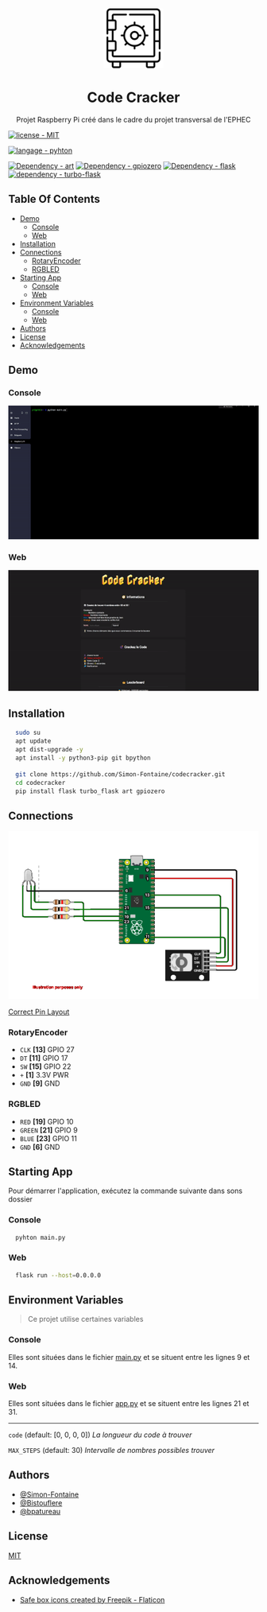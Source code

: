 <br/>
<p align="center">
  <a href="https://www.flaticon.com/free-icons/safe-boxs" target="_blank">
    <img src="images/logo.png" alt="Logo" width="120" height="120">
  </a>

  <h1 align="center">Code Cracker</h1>

  <p align="center">
    Projet Raspberry Pi créé dans le cadre du projet transversal de l'EPHEC
   </p>
</p>

[![license - MIT](https://img.shields.io/badge/license-MIT-green?logo=github&logoColor=white)](https://choosealicense.com/licenses/mit/)

[![langage - pyhton](https://img.shields.io/badge/langage-pyhton-yellow?logo=Python&logoColor=white)](https://www.python.org/)

[![Dependency - art](https://img.shields.io/badge/dependency-art-orange?logo=Raspberry+Pi&logoColor=white)](https://pypi.org/project/art)
[![Dependency - gpiozero](https://img.shields.io/badge/dependency-gpiozero-blue?logo=Raspberry+Pi&logoColor=white)](https://pypi.org/project/gpiozero)
[![Dependency - flask](https://img.shields.io/badge/dependency-flask-red?logo=flask&logoColor=white)](https://pypi.org/project/flask)
[![dependency - turbo-flask](https://img.shields.io/badge/dependency-turbo--flask-2ea44f?logo=flask)](https://pypi.org/project/Turbo-Flask/)

## Table Of Contents

- [Demo](#demo)
  - [Console](#console)
  - [Web](#web)
- [Installation](#installation)
- [Connections](#connections)
  - [RotaryEncoder](#rotaryencoder)
  - [RGBLED](#rgbled)
- [Starting App](#starting-app)
  - [Console](#console-1)
  - [Web](#web-1)
- [Environment Variables](#environment-variables)
  - [Console](#console-2)
  - [Web](#web-2)
- [Authors](#authors)
- [License](#license)
- [Acknowledgements](#acknowledgements)

## Demo

### Console

![](https://github.com/Simon-Fontaine/codecracker/blob/main/images/demo_console.gif)

### Web

![](https://github.com/Simon-Fontaine/codecracker/blob/main/images/demo_web.gif)

## Installation

```bash
  sudo su
  apt update
  apt dist-upgrade -y
  apt install -y python3-pip git bpython

  git clone https://github.com/Simon-Fontaine/codecracker.git
  cd codecracker
  pip install flask turbo_flask art gpiozero
```

## Connections

![connections](https://github.com/Simon-Fontaine/codecracker/blob/main/images/connections-nobg.png)

[Correct Pin Layout](https://github.com/Simon-Fontaine/codecracker/blob/main/images/rp2_pinout.png)

### RotaryEncoder

- `CLK` **[13]** GPIO 27
- `DT` **[11]** GPIO 17
- `SW` **[15]** GPIO 22
- `+` **[1]** 3.3V PWR
- `GND` **[9]** GND

### RGBLED

- `RED` **[19]** GPIO 10
- `GREEN` **[21]** GPIO 9
- `BLUE` **[23]** GPIO 11
- `GND` **[6]** GND

## Starting App

Pour démarrer l'application, exécutez la commande suivante dans sons dossier

### Console

```bash
  pyhton main.py
```

### Web

```bash
  flask run --host=0.0.0.0
```

## Environment Variables

> Ce projet utilise certaines variables

### Console

Elles sont situées dans le fichier [main.py](https://github.com/Simon-Fontaine/codecracker/blob/main/console/main.py) et se situent entre les lignes 9 et 14.

### Web

Elles sont situées dans le fichier [app.py](https://github.com/Simon-Fontaine/codecracker/blob/main/web/app.py) et se situent entre les lignes 21 et 31.

---

`code` (default: [0, 0, 0, 0]) _La longueur du code à trouver_

`MAX_STEPS` (default: 30) _Intervalle de nombres possibles trouver_

## Authors

- [@Simon-Fontaine](https://github.com/Simon-Fontaine)
- [@Bistouflere](https://github.com/Bistouflere)
- [@bpatureau](https://github.com/bpatureau)

## License

[MIT](https://choosealicense.com/licenses/mit/)

## Acknowledgements

- [Safe box icons created by Freepik - Flaticon](https://www.flaticon.com/free-icons/safe-boxs)
